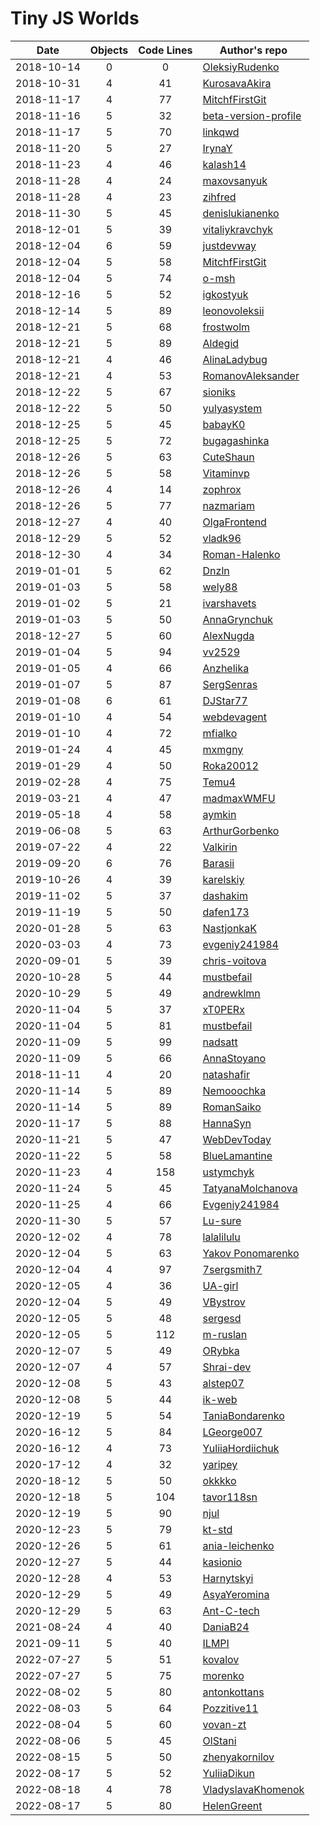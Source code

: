 # Tiny JS Worlds

 Date       | Objects | Code Lines | Author's repo
------------|:-------:|:----------:|----------------
 2018-10-14 |    0    |     0      | [OleksiyRudenko](https://github.com/OleksiyRudenko/a-tiny-JS-world)
 2018-10-31 |    4    |    41      | [KurosavaAkira](https://github.com/KurosavaAkira/kottans-frontend/tree/master/task_js-pre-oop)
 2018-11-17 |    4    |     77     | [MitchfFirstGit](https://github.com/MitchfFirstGit/a-tiny-JS-world)
 2018-11-16 |    5    |    32      | [beta-version-profile](https://github.com/beta-version-profile/a-tiny-JS-world)
 2018-11-17 |    5    |    70      | [linkqwd](https://github.com/linkqwd/a-tiny-JS-world/tree/populate-world)
 2018-11-20 |    5    |     27     | [IrynaY](https://github.com/IrynaY/a-tiny-JS-world/tree/populate-world)
 2018-11-23 |    4    |     46     | [kalash14](https://github.com/kalash14/a-tiny-JS-world/tree/populate-world)
 2018-11-28 |    4    |     24     | [maxovsanyuk]( https://github.com/maxovsanyuk/kottans-frontend/tree/master/task_js-pre-oop)
 2018-11-28 |    4    |     23     | [zihfred]( https://github.com/Zihfred/a-tiny-JS-world)
 2018-11-30 |    5    |     45     | [denislukianenko](https://github.com/denislukianenko/a-tiny-JS-world)
 2018-12-01 |    5    |     39     | [vitaliykravchyk](https://github.com/vitaliykravchyk/a-tiny-JS-world)
 2018-12-04 |    6    |     59     | [justdevway](https://github.com/justdevway/a-tiny-JS-world/tree/populate-work)
 2018-12-04 |    5    |     58     | [MitchfFirstGit](https://github.com/MitchfFirstGit/a-tiny-JS-world)
 2018-12-04 |    5    |     74     | [o-msh](https://github.com/o-msh/a-tiny-JS-world)
 2018-12-16 |    5    |     52     | [igkostyuk](https://github.com/igkostyuk/a-tiny-JS-world)
 2018-12-14 |    5    |     89     | [leonovoleksii](https://github.com/leonovoleksii/a-tiny-JS-world)
 2018-12-21 |    5    |     68     | [frostwolm](https://github.com/frostwolm/a-tiny-JS-world)
 2018-12-21 |    5    |     89     | [Aldegid](https://github.com/Aldegid/a-tiny-JS-world)
 2018-12-21 |    4    |     46     | [AlinaLadybug](https://github.com/AlinaLadybug/a-tiny-JS-world)
 2018-12-21 |    4    |     53     | [RomanovAleksander](https://github.com/RomanovAleksander/a-tiny-JS-world)
 2018-12-22 |    5    |     67     | [sioniks](https://github.com/sioniks/a-tiny-JS-world)
 2018-12-22 |    5    |     50     | [yulyasystem](https://github.com/yulyasystem/a-tiny-JS-world)
 2018-12-25 |    5    |     45     | [babayK0](https://github.com/babayK0/a-tiny-JS-world)
 2018-12-25 |    5    |     72     | [bugagashinka](https://github.com/bugagashinka/a-tiny-JS-world)
 2018-12-26 |    5    |     63     | [CuteShaun](https://github.com/CuteShaun/a-tiny-JS-world)
 2018-12-26 |    5    |     58     | [Vitaminvp](https://github.com/Vitaminvp/a-tiny-JS-world)
 2018-12-26 |    4    |     14     | [zophrox](https://github.com/zophrox/a-tiny-JS-world/blob/populate-world/index.js)
 2018-12-26 |    5    |     77     | [nazmariam](https://github.com/nazmariam/a-tiny-JS-world)
 2018-12-27 |    4    |     40     | [OlgaFrontend](https://github.com/OlgaFrontend/a-tiny-JS-world)
 2018-12-29 |    5    |     52     | [vladk96](https://github.com/vladk96/a-tiny-JS-world)
 2018-12-30 |    4    |     34     | [Roman-Halenko](https://github.com/Roman-Halenko/a-tiny-JS-world/blob/gh-pages/index.js)
 2019-01-01 |    5    |     62     | [Dnzln](https://github.com/dnzln/a-tiny-JS-world/)
 2019-01-03 |    5    |     58     | [wely88](https://github.com/wely88/a-tiny-JS-world)
 2019-01-02 |    5    |     21     | [ivarshavets](https://github.com/ivarshavets/a-tiny-JS-world)
 2019-01-03 |    5    |     50     | [AnnaGrynchuk](https://github.com/AnnaGrynchuk/a-tiny-JS-world)
 2018-12-27 |    5    |     60     | [AlexNugda](https://github.com/AlexNugda/a-tiny-JS-world)
 2019-01-04 |    5    |     94     | [vv2529](https://github.com/vv2529/a-tiny-JS-world)
 2019-01-05 |    4    |     66     | [Anzhelika](https://github.com/angelikaSemeniuk/a-tiny-JS-world)
 2019-01-07 |    5    |     87     | [SergSenras](https://github.com/SergSenras/a-tiny-JS-world)
 2019-01-08 |    6    |     61     | [DJStar77](https://github.com/DJStar77/a-tiny-JS-world)
 2019-01-10 |    4    |     54     | [webdevagent](https://github.com/webdevagent/a-tiny-JS-world)
 2019-01-10 |    4    |     72     | [mfialko](https://github.com/mfialko/a-tiny-JS-world)
 2019-01-24 |    4    |     45     | [mxmgny](https://github.com/mxmgny/a-tiny-JS-world)
 2019-01-29 |    4    |     50     | [Roka20012](https://roka20012.github.io/a-tiny-JS-world/)
 2019-02-28 |    4    |     75     | [Temu4](https://temu4.github.io/a-tiny-JS-world/)
 2019-03-21 |    4    |     47     | [madmaxWMFU](https://madmaxwmfu.github.io/a-tiny-JS-world/)
 2019-05-18 |    4    |     58     | [aymkin](https://github.com/aymkin/a-tiny-JS-world)
 2019-06-08 |    5    |     63     | [ArthurGorbenko](https://arthurgorbenko.github.io/a-tiny-JS-world/)
 2019-07-22 |    4    |     22     | [Valkirin](https://valkirin.github.io/a-tiny-JS-world/)
 2019-09-20 |    6    |     76     | [Barasii](https://barasii.github.io/a-tiny-JS-world/)
 2019-10-26 |    4    |     39     | [karelskiy](https://karelskiy.github.io/a-tiny-JS-world/)
 2019-11-02 |    5    |     37     | [dashakim](https://dashakim.github.io/a-tiny-JS-world/) 
 2019-11-19 |    5    |     50     | [dafen173](https://github.com/dafen173/a-tiny-JS-world)
 2020-01-28 |    5    |     63     | [NastjonkaK](https://github.com/NastjonkaK/a-tiny-JS-world)
 2020-03-03 |    4    |     73     | [evgeniy241984](https://evgeniy241984.github.io/a-tiny-JS-world/)
 2020-09-01 |    5    |     39     | [chris-voitova](https://github.com/chris-voitova/a-tiny-JS-world)
 2020-10-28 |    5    |     44     | [mustbefail](https://github.com/mustbefail/a-tiny-JS-world)
 2020-10-29 |    5    |     49     | [andrewklmn](https://andrewklmn.github.io/a-tiny-JS-world/)
 2020-11-04 |    5    |     37     | [xT0PERx](https://github.com/xT0PERx/a-tiny-JS-world)
 2020-11-04 |    5    |     81     | [mustbefail](https://github.com/mustbefail/a-tiny-JS-world)
 2020-11-09 |    5    |     99     | [nadsatt](https://github.com/nadsatt/a-tiny-JS-world)
 2020-11-09 |    5    |     66     | [AnnaStoyano](https://github.com/AnnaStoyano/a-tiny-JS-world)
 2018-11-11 |    4    |     20     | [natashafir](https://github.com/natashafir/a-tiny-JS-world)
 2020-11-14 |    5    |     89     | [Nemooochka](https://github.com/Nemooochka/a-tiny-JS-world)
 2020-11-14 |    5    |     89     | [RomanSaiko](https://github.com/RomanSaiko/a-tiny-JS-world)
 2020-11-17 |    5    |     88     | [HannaSyn](https://github.com/HannaSyn/a-tiny-JS-world)
 2020-11-21 |    5    |     47     | [WebDevToday](https://github.com/webdevtoday/a-tiny-JS-world)
 2020-11-22 |    5    |     58     | [BlueLamantine](https://github.com/BlueLamantine/a-tiny-JS-world)
 2020-11-23 |    4    |     158    | [ustymchyk](https://github.com/ustymchyk/a-tiny-JS-world/)
 2020-11-24 |    5    |     45     | [TatyanaMolchanova](https://github.com/TatyanaMolchanova/tiny-js)
 2020-11-25 |    4    |     66     | [Evgeniy241984](https://evgeniy241984.github.io/a-tiny-JS-world/)
 2020-11-30 |    5    |     57     | [Lu-sure](https://github.com/Lu-sure/a-tiny-JS-world)
 2020-12-02 |    4    |     78     | [lalalilulu](https://lalalilulu.github.io/a-tiny-JS-world/)
 2020-12-04 |    5    |     63     | [Yakov Ponomarenko](https://github.com/Iakow/my-tiny-js-world)
 2020-12-04 |    4    |     97     | [7sergsmith7](https://github.com/7SergSmith7/a-tiny-JS-world/)
 2020-12-05 |    4    |     36     | [UA-girl](https://github.com/UA-girl/a-tiny-JS-world)
 2020-12-04 |    5    |     49     | [VBystrov](https://github.com/VBystrov/a-tiny-JS-world)
 2020-12-05 |    5    |     48     | [sergesd](https://github.com/sergesd/a-tiny-JS-world)
 2020-12-05 |    5    |     112    | [m-ruslan](https://github.com/m-ruslan/a-tiny-JS-world)
 2020-12-07 |    5    |     49     | [ORybka](https://github.com/ORybka/a-tiny-JS-world)
 2020-12-07 |    4    |     57     | [Shrai-dev](https://github.com/Shrai-dev/a-tiny-JS-world)
 2020-12-08 |    5    |     43     | [alstep07](https://github.com/alstep07/a-tiny-JS-world)
 2020-12-08 |    5    |     44     | [ik-web](https://github.com/ik-web/a-tiny-JS-world)
 2020-12-19 |    5    |     54     | [TaniaBondarenko](https://taniabondarenko.github.io/a-tiny-JS-world/)
 2020-16-12 |    5    |     84     | [LGeorge007](https://lgeorge007.github.io/a-tiny-JS-world/)
 2020-16-12 |    4    |     73     | [YuliiaHordiichuk](https://yuliiahordiichuk.github.io/a-tiny-JS-world/)
 2020-17-12 |    4    |     32     | [yaripey](https://yaripey.github.io/a-tiny-JS-world/)
 2020-18-12 |    5    |     50     | [okkkko](https://okkkko.github.io/a-tiny-JS-world/)
 2020-12-18 |    5    |     104    | [tavor118sn](https://tavor118sn.github.io/a-tiny-JS-world/)
 2020-12-19 |    5    |     90     | [njul](https://njul.github.io/a-tiny-JS-world/)
 2020-12-23 |    5    |     79     | [kt-std](https://kt-std.github.io/a-tiny-JS-world/)
 2020-12-26 |    5    |     61     | [ania-leichenko](https://github.com/ania-leichenko/a-tiny-JS-world)
 2020-12-27 |    5    |     44     | [kasionio](https://kasionio.github.io/a-tiny-JS-world/)
 2020-12-28 |    4    |     53     | [Harnytskyi](https://harnytskyi.github.io/a-tiny-JS-world/)
 2020-12-29 |    5    |     49     | [AsyaYeromina](https://github.com/AsyaYeromina/a-tiny-JS-world)
 2020-12-29 |    5    |     63     | [Ant-C-tech](https://github.com/Ant-C-tech/a-tiny-JS-world)
 2021-08-24 |    4    |     40     | [DaniaB24](https://DaniaB24.github.io/a-tiny-JS-world/)
 2021-09-11 |    5    |     40     | [ILMPI](https://github.com/ILMPI/a-tiny-JS-world)
 2022-07-27 |    5    |     51     | [kovalov](https://github.com/kovalov/a-tiny-JS-world)
 2022-07-27 |    5    |     75     | [morenko](https://github.com/maximmorenko/a-tiny-JS-world)
 2022-08-02 |    5    |     80     | [antonkottans](https://github.com/AntonKottans/a-tiny-JS-world)
 2022-08-03 |    5    |     64     | [Pozzitive11](https://pozzitive11.github.io/a-tiny-JS-world)
 2022-08-04 |    5    |     60     | [vovan-zt](https://github.com/vovan-zt/a-tiny-JS-world.git)
 2022-08-06 |    5    |     45     | [OlStani](https://github.com/OlStani/a-tiny-JS-world)
 2022-08-15 |    5    |     50     | [zhenyakornilov](https://github.com/zhenyakornilov/a-tiny-JS-world.git)
 2022-08-17 |    5    |     52     | [YuliiaDikun](https://github.com/YuliiaDikun/a-tiny-JS-world)
 2022-08-18 |    4    |     78     | [VladyslavaKhomenok](https://github.com/Vlada-khom/a-tiny-JS-world)
 2022-08-17 |    5    |     80     | [HelenGreent](https://github.com/HelenGreent/a-tiny-JS-world)
 
